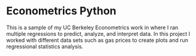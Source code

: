 # Econometrics Python
This is a sample of my UC Berkeley Econometrics work in where I ran multiple regressions to predict, analyze, and interpret data. In this project I worked with different data sets such as gas prices to create plots and run regressional statistics analysis.
